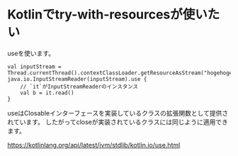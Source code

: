 

# Kotlinでtry-with-resourcesが使いたい 



useを使います。

    val inputStream = Thread.currentThread().contextClassLoader.getResourceAsStream("hogehoge")
    java.io.InputStreamReader(inputStream).use {
        // `it`がInputStreamReaderのインスタンス
        val b = it.read()
    }


useはClosableインターフェースを実装しているクラスの拡張関数として提供されています。
したがってcloseが実装されているクラスには同じように適用できます。

https://kotlinlang.org/api/latest/jvm/stdlib/kotlin.io/use.html
